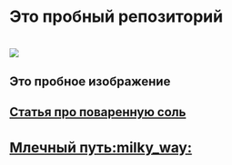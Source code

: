<h1>Это пробный репозиторий<h1/>
<img src=https://cattish.ru/wp-content/uploads/2018/06/kitekat-0.jpg>
<h2>Это пробное изображение<h2/>
<a href="https://ru.wikipedia.org/wiki/%D0%9F%D0%BE%D0%B2%D0%B0%D1%80%D0%B5%D0%BD%D0%BD%D0%B0%D1%8F_%D1%81%D0%BE%D0%BB%D1%8C">Статья про поваренную соль<a/>
<h3><a href="https://ru.wikipedia.org/wiki/%D0%9C%D0%BB%D0%B5%D1%87%D0%BD%D1%8B%D0%B9_%D0%9F%D1%83%D1%82%D1%8C">Млечный путь:milky_way:<a/><h/3>
